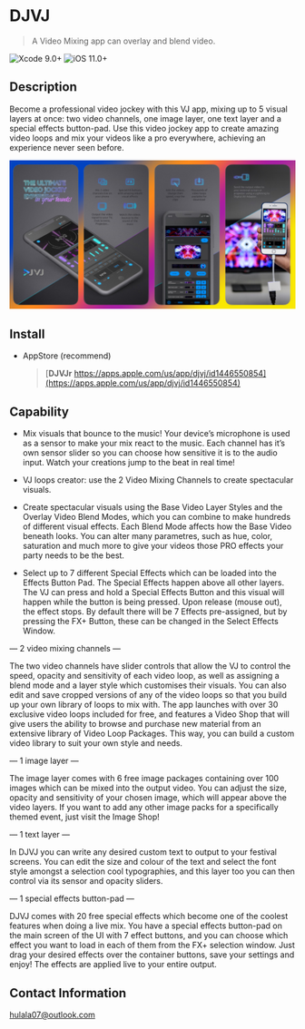 # DJVJ
> A Video Mixing app can overlay and blend video.

![Xcode 9.0+](https://img.shields.io/badge/Xcode-9.0%2B-blue.svg)
![iOS 11.0+](https://img.shields.io/badge/iOS-11.0%2B-blue.svg)

## Description

Become a professional video jockey with this VJ app, mixing up to 5 visual layers at once: two video channels, one image layer, one text layer and a special effects button-pad. Use this video jockey app to create amazing video loops and mix your videos like a pro everywhere, achieving an experience never seen before.

![](djvj.jpg)


## Install

- AppStore (recommend)

  > [**DJVJr** https://apps.apple.com/us/app/djvj/id1446550854](https://apps.apple.com/us/app/djvj/id1446550854)


## Capability

- Mix visuals that bounce to the music! Your device’s microphone is used as a sensor to make your mix react to the music. Each channel has it’s own sensor slider so you can choose how sensitive it is to the audio input. Watch your creations jump to the beat in real time!

- VJ loops creator: use the 2 Video Mixing Channels to create spectacular visuals.

- Create spectacular visuals using the Base Video Layer Styles and the Overlay Video Blend Modes, which you can combine to make hundreds of different visual effects. Each Blend Mode affects how the Base Video beneath looks. You can alter many parametres, such as hue, color, saturation and much more to give your videos those PRO effects your party needs to be the best.

- Select up to 7 different Special Effects which can be loaded into the Effects Button Pad. The Special Effects happen above all other layers. The VJ can press and hold a Special Effects Button and this visual will happen while the button is being pressed. Upon release (mouse out), the effect stops. By default there will be 7 Effects pre-assigned, but by pressing the FX+ Button, these can be changed in the Select Effects Window.


— 2 video mixing channels —

The two video channels have slider controls that allow the VJ to control the speed, opacity and sensitivity of each video loop, as well as assigning a blend mode and a layer style which customises their visuals. You can also edit and save cropped versions of any of the video loops so that you build up your own library of loops to mix with. The app launches with over 30 exclusive video loops included for free, and features a Video Shop that will give users the ability to browse and purchase new material from an extensive library of Video Loop Packages. This way, you can build a custom video library to suit your own style and needs.


— 1 image layer —

The image layer comes with 6 free image packages containing over 100 images which can be mixed into the output video. You can adjust the size, opacity and sensitivity of your chosen image, which will appear above the video layers. If you want to add any other image packs for a specifically themed event, just visit the Image Shop!


— 1 text layer —

In DJVJ you can write any desired custom text to output to your festival screens. You can edit the size and colour of the text and select the font style amongst a selection cool typographies, and this layer too you can then control via its sensor and opacity sliders.


— 1 special effects button-pad —

DJVJ comes with 20 free special effects which become one of the coolest features when doing a live mix. You have a special effects button-pad on the main screen of the UI with 7 effect buttons, and you can choose which effect you want to load in each of them from the FX+ selection window. Just drag your desired effects over the container buttons, save your settings and enjoy! The effects are applied live to your entire output.

## Contact Information
hulala07@outlook.com


